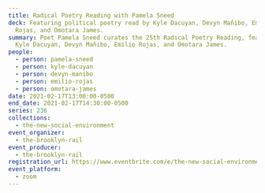 ```yaml
---
title: Radical Poetry Reading with Pamela Sneed
deck: Featuring political poetry read by Kyle Dacuyan, Devyn Mañibo, Emilio
  Rojas, and Omotara James.
summary: Poet Pamela Sneed curates the 25th Radical Poetry Reading, featuring
  Kyle Dacuyan, Devyn Mañibo, Emilio Rojas, and Omotara James.
people:
  - person: pamela-sneed
  - person: kyle-dacuyan
  - person: devyn-manibo
  - person: emilio-rojas
  - person: omotara-james
date: 2021-02-17T13:00:00-0500
end_date: 2021-02-17T14:30:00-0500
series: 236
collections:
  - the-new-social-environment
event_organizer:
  - the-brooklyn-rail
event_producer:
  - the-brooklyn-rail
registration_url: https://www.eventbrite.com/e/the-new-social-environment-236-radical-poetry-with-pamela-sneed-tickets-141197326003
event_platform:
  - zoom
---
```

